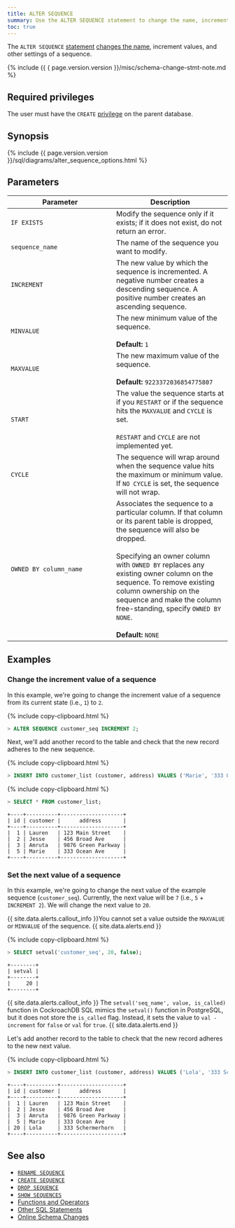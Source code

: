 ```yaml
---
title: ALTER SEQUENCE
summary: Use the ALTER SEQUENCE statement to change the name, increment values, and other settings of a sequence.
toc: true
---
```


The `ALTER SEQUENCE` [statement](sql-statements.html) [changes the name](rename-sequence.html), increment values, and other settings of a sequence.

{%  include {{ { page.version.version  }}/misc/schema-change-stmt-note.md %}

## Required privileges

The user must have the `CREATE` [privilege](authorization.html#assign-privileges) on the parent database.

## Synopsis

<section>{%  include {{  page.version.version  }}/sql/diagrams/alter_sequence_options.html %}</section>

## Parameters

<style>
table td:first-child {
    min-width: 225px;
}
</style>

 Parameter | Description
-----------|------------
`IF EXISTS` | Modify the sequence only if it exists; if it does not exist, do not return an error.
`sequence_name` | The name of the sequence you want to modify.
`INCREMENT` | The new value by which the sequence is incremented. A negative number creates a descending sequence. A positive number creates an ascending sequence.
`MINVALUE` | The new minimum value of the sequence. <br><br>**Default:** `1`
`MAXVALUE` | The new maximum value of the sequence. <br><br>**Default:** `9223372036854775807`
`START` | The value the sequence starts at if you `RESTART` or if the sequence hits the `MAXVALUE` and `CYCLE` is set. <br><br>`RESTART` and `CYCLE` are not implemented yet.
`CYCLE` | The sequence will wrap around when the sequence value hits the maximum or minimum value. If `NO CYCLE` is set, the sequence will not wrap.
`OWNED BY column_name` | Associates the sequence to a particular column. If that column or its parent table is dropped, the sequence will also be dropped.<br><br>Specifying an owner column with `OWNED BY` replaces any existing owner column on the sequence. To remove existing column ownership on the sequence and make the column free-standing, specify `OWNED BY NONE`.<br><br>**Default:** `NONE`

## Examples

### Change the increment value of a sequence

In this example, we're going to change the increment value of a sequence from its current state (i.e., `1`) to `2`.

{%  include copy-clipboard.html %}
~~~ sql
> ALTER SEQUENCE customer_seq INCREMENT 2;
~~~

Next, we'll add another record to the table and check that the new record adheres to the new sequence.

{%  include copy-clipboard.html %}
~~~ sql
> INSERT INTO customer_list (customer, address) VALUES ('Marie', '333 Ocean Ave');
~~~

{%  include copy-clipboard.html %}
~~~ sql
> SELECT * FROM customer_list;
~~~
~~~
+----+----------+--------------------+
| id | customer |      address       |
+----+----------+--------------------+
|  1 | Lauren   | 123 Main Street    |
|  2 | Jesse    | 456 Broad Ave      |
|  3 | Amruta   | 9876 Green Parkway |
|  5 | Marie    | 333 Ocean Ave      |
+----+----------+--------------------+
~~~

### Set the next value of a sequence

In this example, we're going to change the next value of the example sequence (`customer_seq`). Currently, the next value will be `7` (i.e., `5` + `INCREMENT 2`). We will change the next value to `20`.

{{ site.data.alerts.callout_info }}You cannot set a value outside the <code>MAXVALUE</code> or <code>MINVALUE</code> of the sequence. {{ site.data.alerts.end }}

{%  include copy-clipboard.html %}
~~~ sql
> SELECT setval('customer_seq', 20, false);
~~~
~~~
+--------+
| setval |
+--------+
|     20 |
+--------+
~~~

{{ site.data.alerts.callout_info }}
The `setval('seq_name', value, is_called)` function in CockroachDB SQL mimics the `setval()` function in PostgreSQL, but it does not store the `is_called` flag. Instead, it sets the value to `val - increment` for `false` or `val` for `true`.
{{ site.data.alerts.end }}

Let's add another record to the table to check that the new record adheres to the new next value.

{%  include copy-clipboard.html %}
~~~ sql
> INSERT INTO customer_list (customer, address) VALUES ('Lola', '333 Schermerhorn');
~~~
~~~
+----+----------+--------------------+
| id | customer |      address       |
+----+----------+--------------------+
|  1 | Lauren   | 123 Main Street    |
|  2 | Jesse    | 456 Broad Ave      |
|  3 | Amruta   | 9876 Green Parkway |
|  5 | Marie    | 333 Ocean Ave      |
| 20 | Lola     | 333 Schermerhorn   |
+----+----------+--------------------+
~~~

## See also

- [`RENAME SEQUENCE`](rename-sequence.html)
- [`CREATE SEQUENCE`](create-sequence.html)
- [`DROP SEQUENCE`](drop-sequence.html)
- [`SHOW SEQUENCES`](show-sequences.html)
- [Functions and Operators](functions-and-operators.html)
- [Other SQL Statements](sql-statements.html)
- [Online Schema Changes](online-schema-changes.html)
